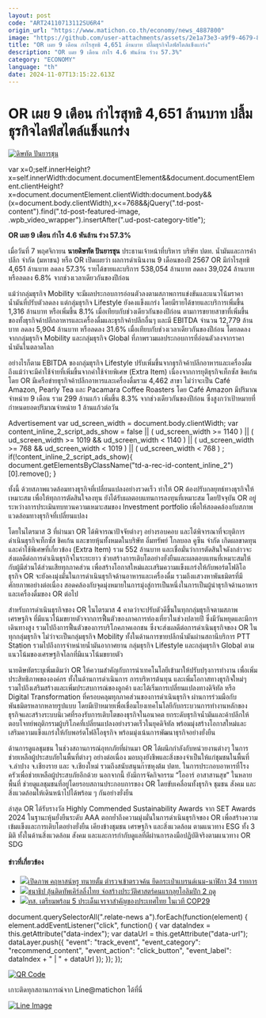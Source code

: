 ```yaml
---
layout: post
code: "ART24110713112SU6R4"
origin_url: "https://www.matichon.co.th/economy/news_4887800"
image: "https://github.com/user-attachments/assets/2e1a73e3-a9f9-4679-877a-fcdc27b63d3e"
title: "OR เผย 9 เดือน กำไรสุทธิ 4,651 ล้านบาท ปลื้มธุรกิจไลฟ์สไตล์แข็งแกร่ง"
description: "OR เผย 9 เดือน กำไร 4.6 พันล้าน ร่วง 57.3%"
category: "ECONOMY"
language: "th"
date: 2024-11-07T13:15:22.613Z
---
```


# OR เผย 9 เดือน กำไรสุทธิ 4,651 ล้านบาท ปลื้มธุรกิจไลฟ์สไตล์แข็งแกร่ง

[![](https://www.matichon.co.th/wp-content/uploads/2024/11/ดิษทัต-ปันยารชุน.jpg "ดิษทัต ปันยารชุน")](https://www.matichon.co.th/wp-content/uploads/2024/11/ดิษทัต-ปันยารชุน.jpg)

var x=0;self.innerHeight?x=self.innerWidth:document.documentElement&&document.documentElement.clientHeight?x=document.documentElement.clientWidth:document.body&&(x=document.body.clientWidth),x<=768&&jQuery(".td-post-content").find(".td-post-featured-image, .wpb\_video\_wrapper").insertAfter(".ud-post-category-title");

**OR เผย 9 เดือน กำไร 4.6 พันล้าน ร่วง 57.3%**

เมื่อวันที่ 7 พฤศจิกายน **นายดิษทัต ปันยารชุน** ประธานเจ้าหน้าที่บริหาร บริษัท ปตท. น้ำมันและการค้าปลีก จำกัด (มหาชน) หรือ OR เปิดเผยว่า ผลการดำเนินงาน 9 เดือนของปี 2567 OR มีกำไรสุทธิ 4,651 ล้านบาท ลดลง 57.3% รายได้ขายและบริการ 538,054 ล้านบาท ลดลง 39,024 ล้านบาท หรือลดลง 6.8% จากช่วงเวลาเดียวกันของปีก่อน

แม้ว่ากลุ่มธุรกิจ Mobility จะมีผลประกอบการอ่อนตัวลงตามสภาพการแข่งขันและแนวโน้มราคาน้ำมันที่ปรับตัวลดลง แต่กลุ่มธุรกิจ Lifestyle ยังคงแข็งแกร่ง โดยมีรายได้ขายและบริการเพิ่มขึ้น 1,316 ล้านบาท หรือเพิ่มขึ้น 8.1% เมื่อเทียบกับช่วงเดียวกันของปีก่อน ตามการขยายสาขาที่เพิ่มขึ้นของทั้งธุรกิจค้าปลีกอาหารและเครื่องดื่มและธุรกิจค้าปลีกอื่นๆ และมี EBITDA จำนวน 12,779 ล้านบาท ลดลง 5,904 ล้านบาท หรือลดลง 31.6% เมื่อเทียบกับช่วงเวลาเดียวกันของปีก่อน โดยลดลงจากกลุ่มธุรกิจ Mobility และกลุ่มธุรกิจ Global ที่ภาพรวมผลประกอบการที่อ่อนตัวลงจากราคาน้ำมันในตลาดโลก

อย่างไรก็ตาม EBITDA ของกลุ่มธุรกิจ Lifestyle ปรับเพิ่มขึ้นจากธุรกิจค้าปลีกอาหารและเครื่องดื่ม ถึงแม้ว่าจะมีค่าใช้จ่ายที่เพิ่มขึ้นจากค่าใช้จ่ายพิเศษ (Extra Item) เนื่องจากการยุติธุรกิจเท็กซัส ชิคเก้น โดย OR มีเครือข่ายธุรกิจค้าปลีกอาหารและเครื่องดื่มรวม 4,462 สาขา ไม่ว่าจะเป็น Café Amazon, Pearly Tea และ Pacamara Coffee Roasters โดย Café Amazon มีปริมาณจำหน่าย 9 เดือน รวม 299 ล้านแก้ว เพิ่มขึ้น 8.3% จากช่วงเดียวกันของปีก่อน ซึ่งสูงกว่าเป้าหมายที่กำหนดยอดปริมาณจำหน่าย 1 ล้านแก้วต่อวัน

Advertisement var ud\_screen\_width = document.body.clientWidth; var content\_inline\_2\_script\_ads\_show = false || ( ud\_screen\_width >= 1140 ) || ( ud\_screen\_width >= 1019 && ud\_screen\_width < 1140 ) || ( ud\_screen\_width >= 768 && ud\_screen\_width < 1019 ) || ( ud\_screen\_width < 768 ) ; if(!content\_inline\_2\_script\_ads\_show){ document.getElementsByClassName("td-a-rec-id-content\_inline\_2")\[0\].remove(); }

ทั้งนี้ ด้วยสภาพแวดล้อมทางธุรกิจที่เปลี่ยนแปลงอย่างรวดเร็ว ทำให้ OR ต้องปรับกลยุทธ์ทางธุรกิจให้เหมาะสม เพื่อให้ทุกการตัดสินใจลงทุน ยังได้รับผลตอบแทนการลงทุนที่เหมาะสม โดยปัจจุบัน OR อยู่ระหว่างการประเมินทบทวนความเหมาะสมของ Investment portfolio เพื่อให้สอดคล้องกับสภาพแวดล้อมทางธุรกิจที่เปลี่ยนแปลง

โดยในไตรมาส 3 ที่ผ่านมา OR ได้พิจารณาปัจจัยต่างๆ อย่างรอบคอบ และได้พิจารณาที่จะยุติการดำเนินธุรกิจเท็กซัส ชิคเก้น และขายหุ้นทั้งหมดในบริษัท อิ่มทรัพย์ โกลบอล คูซีน จำกัด เกิดผลขาดทุนและค่าใช้พิเศษที่เกี่ยวข้อง (Extra Item) รวม 552 ล้านบาท และเชื่อมั่นว่าการตัดสินใจดังกล่าวจะส่งผลดีต่อการดำเนินธุรกิจในระยะยาว ช่วยสร้างการเติบโตอย่างยั่งยืนและผลตอบแทนที่เหมาะสมให้กับผู้มีส่วนได้ส่วนเสียทุกภาคส่วน เพื่อสร้างโอกาสใหม่และเสริมความแข็งแกร่งให้กับพอร์ตโฟลิโอธุรกิจ OR จะยังคงมุ่งมั่นในการดำเนินธุรกิจด้านอาหารและเครื่องดื่ม รวมถึงแสวงหาพันธมิตรที่มีศักยภาพอย่างต่อเนื่อง สอดคล้องกับจุดมุ่งหมายในการมุ่งสู่การเป็นหนึ่งในการเป็นผู้นำธุรกิจด้านอาหารและเครื่องดื่มของ OR ต่อไป

สำหรับการดำเนินธุรกิจของ OR ในไตรมาส 4 คาดว่าจะปรับตัวดีขึ้นในทุกกลุ่มธุรกิจตามสภาพเศรษฐกิจ ที่มีแนวโน้มขยายตัวจากการฟื้นตัวของภาคการท่องเที่ยวในช่วงปลายปี ซึ่งมีวันหยุดและมีการเดินทางสูง รวมไปถึงการฟื้นตัวของการบริโภคภาคเอกชน ซึ่งจะส่งผลดีต่อการดำเนินธุรกิจของ OR ในทุกกลุ่มธุรกิจ ไม่ว่าจะเป็นกลุ่มธุรกิจ Mobility ทั้งในด้านการขายปลีกน้ำมันผ่านสถานีบริการ PTT Station รวมไปถึงการจำหน่ายน้ำมันอากาศยาน กลุ่มธุรกิจ Lifestyle และกลุ่มธุรกิจ Global ตามแนวโน้มของเศรษฐกิจโลกที่มีแนวโน้มขยายตัว

นายดิษทัตระบุเพิ่มเติมว่า OR ให้ความสำคัญกับการนำเทคโนโลยีเข้ามาให้ปรับปรุงการทำงาน เพื่อเพิ่มประสิทธิภาพขององค์กร ทั้งในด้านการดำเนินการ การบริหารต้นทุน และเพิ่มโอกาสทางธุรกิจใหม่ๆ รวมไปถึงเสริมสร้างและเพิ่มประสบการณ์ของลูกค้า และได้เริ่มการเปลี่ยนแปลงทางดิจิทัล หรือ Digital Transformation ที่ครอบคลุมทุกภาคส่วนของการดำเนินธุรกิจ ผ่านการร่วมมือกับพันธมิตรหลากหลายรูปแบบ โดยมีเป้าหมายเพื่อเชื่อมโยงเทคโนโลยีกับกระบวนการทำงานหลักของธุรกิจและสร้างระบบนิเวศที่รองรับการเติบโตของธุรกิจในอนาคต ยกระดับธุรกิจน้ำมันและค้าปลีกให้ตอบโจทย์พฤติกรรมผู้บริโภคที่เปลี่ยนแปลงอย่างรวดเร็วในยุคดิจิทัล พร้อมมุ่งสร้างโอกาสใหม่และเสริมความแข็งแกร่งให้กับพอร์ตโฟลิโอธุรกิจ พร้อมมุ่งเน้นการพัฒนาธุรกิจอย่างยั่งยืน

ด้านการดูแลชุมชน ในช่วงสถานการณ์อุทกภัยที่ผ่านมา OR ได้ผนึกกำลังกับหน่วยงานต่างๆ ในการช่วยเหลือผู้ประสบภัยในพื้นที่ต่างๆ อย่างต่อเนื่อง มอบถุงยังชีพและสิ่งของจำเป็นให้แก่ชุมชนในพื้นที่ จ.ลำปาง จ.เชียงราย และ จ.เชียงใหม่ รวมถึงสนับสนุนก๊าซหุงต้ม ปตท. ในการประกอบอาหารที่โรงครัวเพื่อช่วยเหลือผู้ประสบภัยอีกด้วย นอกจากนี้ ยังมีการจัดกิจกรรม “โออาร์ อาสาสานสุข” ในหลายพื้นที่ ช่วยดูแลชุมชนที่อยู่โดยรอบสถานประกอบการของ OR โดยขับเคลื่อนทั้งธุรกิจ ชุมชน สังคม และสิ่งแวดล้อมให้เดินหน้าไปได้พร้อม ๆ กันอย่างยั่งยืน

ล่าสุด OR ได้รับรางวัล Highly Commended Sustainability Awards จาก SET Awards 2024 ในฐานะหุ้นยั่งยืนระดับ AAA ตอกย้ำถึงความมุ่งมั่นในการดำเนินธุรกิจของ OR เพื่อสร้างความเข้มแข็งและการเติบโตอย่างยั่งยืน เคียงข้างชุมชน เศรษฐกิจ และสิ่งแวดล้อม ตามแนวทาง ESG ทั้ง 3 มิติ ทั้งในด้านสิ่งแวดล้อม สังคม และและการกำกับดูแลที่ดีผ่านการลงมือปฏิบัติจริงตามแนวทาง OR SDG

#### ข่าวที่เกี่ยวข้อง

*   [![](https://www.matichon.co.th/wp-content/uploads/2024/11/56322.jpg)เปิดภาพ คฤหาสน์หรู ทนายตั้ม ตำรวจเข้าตรวจค้น ยึดกระเป๋าแบรนด์เนม-นาฬิกา 34 รายการ](https://www.matichon.co.th/local/crime/news_4887799)
*   [![](https://www.matichon.co.th/wp-content/uploads/2024/11/S__16850980.jpg)ชนาธิป ลุ้นติดทัพเคิร์ลลิ่งไทย จ่อสร้างประวัติศาสตร์คนแรกลุยโอลิมปิก 2 ฤดู](https://www.matichon.co.th/sport-slide/news_4887714)
*   [![](https://www.matichon.co.th/wp-content/uploads/2024/11/S__22102016888.jpg)ทส. เตรียมพร้อม 5 ประเด็นเจรจาสำคัญของประเทศไทย ในเวที COP29](https://www.matichon.co.th/local/quality-life/news_4887775)

document.querySelectorAll(".relate-news a").forEach(function(element) { element.addEventListener("click", function() { var dataIndex = this.getAttribute("data-index"); var dataUrl = this.getAttribute("data-url"); dataLayer.push({ "event": "track\_event", "event\_category": "recommend\_content", "event\_action": "click\_button", "event\_label": dataIndex + " | " + dataUrl }); }); });

[![QR Code](https://www.matichon.co.th/wp-content/uploads/2023/07/wob1371z.jpg)](https://lin.ee/ht0nDxX)

เกาะติดทุกสถานการณ์จาก Line@matichon ได้ที่นี่

[![Line Image](https://www.matichon.co.th/wp-content/uploads/2023/07/th.png)](https://lin.ee/ht0nDxX)
